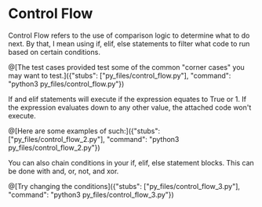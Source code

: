 # Control Flow
  Control Flow refers to the use of comparison logic to determine what to do next. By that, I mean using if, elif, else statements to filter what code to run based on
  certain conditions. 

@[The test cases provided test some of the common "corner cases" you may want to test.]({"stubs": ["py_files/control_flow.py"], "command": "python3 py_files/control_flow.py"})


If and elif statements will execute if the expression equates to True or 1. If the expression evaluates down to any other value, the attached code won't execute. 
    
@[Here are some examples of such:]({"stubs": ["py_files/control_flow_2.py"], "command": "python3 py_files/control_flow_2.py"})

You can also chain conditions in your if, elif, else statement blocks. This can be done with and, or, not, and xor. 

@[Try changing the conditions]({"stubs": ["py_files/control_flow_3.py"], "command": "python3 py_files/control_flow_3.py"})

